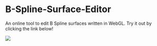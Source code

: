 # B-Spline-Surface-Editor
An online tool to edit B Spline surfaces written in WebGL. Try it out by clicking the link below!

[<img src="https://www.cs.utah.edu/~natevm/courses/cs6670/BSplineSurfaceEditorDone2.gif">](http://n8vm.github.io/B-Spline-Surface-Editor/)


